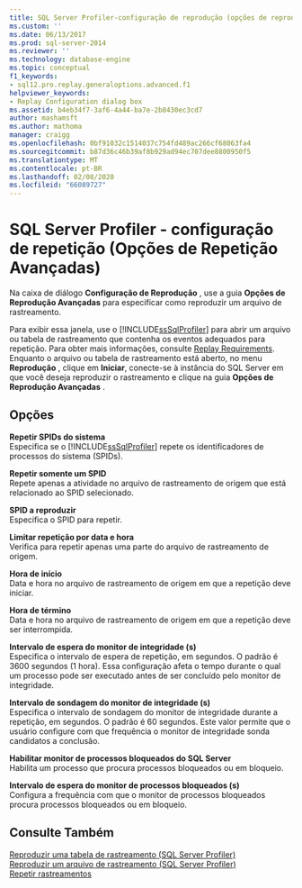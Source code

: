 ```yaml
---
title: SQL Server Profiler-configuração de reprodução (opções de reprodução avançadas) | Microsoft Docs
ms.custom: ''
ms.date: 06/13/2017
ms.prod: sql-server-2014
ms.reviewer: ''
ms.technology: database-engine
ms.topic: conceptual
f1_keywords:
- sql12.pro.replay.generaloptions.advanced.f1
helpviewer_keywords:
- Replay Configuration dialog box
ms.assetid: b4eb34f7-3af6-4a44-ba7e-2b8430ec3cd7
author: mashamsft
ms.author: mathoma
manager: craigg
ms.openlocfilehash: 0bf91032c1514037c754fd489ac266cf68063fa4
ms.sourcegitcommit: b87d36c46b39af8b929ad94ec707dee8800950f5
ms.translationtype: MT
ms.contentlocale: pt-BR
ms.lasthandoff: 02/08/2020
ms.locfileid: "66089727"
---
```

# <a name="sql-server-profiler---replay-configuration-advanced-replay-options"></a>SQL Server Profiler - configuração de repetição (Opções de Repetição Avançadas)
  Na caixa de diálogo **Configuração de Reprodução** , use a guia **Opções de Reprodução Avançadas** para especificar como reproduzir um arquivo de rastreamento.  
  
 Para exibir essa janela, use o [!INCLUDE[ssSqlProfiler](../includes/sssqlprofiler-md.md)] para abrir um arquivo ou tabela de rastreamento que contenha os eventos adequados para repetição. Para obter mais informações, consulte [Replay Requirements](../tools/sql-server-profiler/replay-requirements.md). Enquanto o arquivo ou tabela de rastreamento está aberto, no menu **Reprodução** , clique em **Iniciar**, conecte-se à instância do SQL Server em que você deseja reproduzir o rastreamento e clique na guia **Opções de Reprodução Avançadas** .  
  
## <a name="options"></a>Opções  
 **Repetir SPIDs do sistema**  
 Especifica se o [!INCLUDE[ssSqlProfiler](../includes/sssqlprofiler-md.md)] repete os identificadores de processos do sistema (SPIDs).  
  
 **Repetir somente um SPID**  
 Repete apenas a atividade no arquivo de rastreamento de origem que está relacionado ao SPID selecionado.  
  
 **SPID a reproduzir**  
 Especifica o SPID para repetir.  
  
 **Limitar repetição por data e hora**  
 Verifica para repetir apenas uma parte do arquivo de rastreamento de origem.  
  
 **Hora de início**  
 Data e hora no arquivo de rastreamento de origem em que a repetição deve iniciar.  
  
 **Hora de término**  
 Data e hora no arquivo de rastreamento de origem em que a repetição deve ser interrompida.  
  
 **Intervalo de espera do monitor de integridade (s)**  
 Especifica o intervalo de espera de repetição, em segundos. O padrão é 3600 segundos (1 hora). Essa configuração afeta o tempo durante o qual um processo pode ser executado antes de ser concluído pelo monitor de integridade.  
  
 **Intervalo de sondagem do monitor de integridade (s)**  
 Especifica o intervalo de sondagem do monitor de integridade durante a repetição, em segundos. O padrão é 60 segundos. Este valor permite que o usuário configure com que frequência o monitor de integridade sonda candidatos a conclusão.  
  
 **Habilitar monitor de processos bloqueados do SQL Server**  
 Habilita um processo que procura processos bloqueados ou em bloqueio.  
  
 **Intervalo de espera do monitor de processos bloqueados (s)**  
 Configura a frequência com que o monitor de processos bloqueados procura processos bloqueados ou em bloqueio.  
  
## <a name="see-also"></a>Consulte Também  
 [Reproduzir uma tabela de rastreamento &#40;SQL Server Profiler&#41;](../tools/sql-server-profiler/replay-a-trace-table-sql-server-profiler.md)   
 [Reproduzir um arquivo de rastreamento &#40;SQL Server Profiler&#41;](../tools/sql-server-profiler/replay-a-trace-file-sql-server-profiler.md)   
 [Repetir rastreamentos](../tools/sql-server-profiler/replay-traces.md)  
  
  
